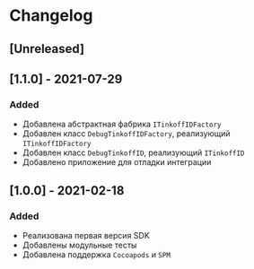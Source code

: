 # Changelog
## [Unreleased]

## [1.1.0] - 2021-07-29

### Added
* Добавлена абстрактная фабрика `ITinkoffIDFactory`
* Добавлен класс `DebugTinkoffIDFactory`, реализующий `ITinkoffIDFactory`
* Добавлен класс `DebugTinkoffID`, реализующий `ITinkoffID`
* Добавлено приложение для отладки интеграции

## [1.0.0] - 2021-02-18
### Added
* Реализована первая версия SDK
* Добавлены модульные тесты
* Добавлена поддержка `Cocoapods` и `SPM`
